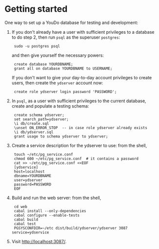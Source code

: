 Getting started
===============

One way to set up a YouDo database for testing and development:

1. If you don't already have a user with sufficient privileges to
a database to do step 2, then run `psql` as the superuser `postgres`:

        sudo -u postgres psql

   and then give yourself the necessary powers:

        create database YOURDBNAME;
        grant all on database YOURDBNAME to USERNAME;

   If you don't want to give your day-to-day account privileges to create
   users, then create the `ydserver` account now:

        create role ydserver login password 'PASSWORD';

2. In `psql`, as a user with sufficient privileges to the current
database, create and populate a testing schema:

        create schema ydserver;
        set search_path=ydserver;
        \i db/create.sql
        \unset ON_ERROR_STOP  -- in case role ydserver already exists
        \i db/ydserver.sql
        grant usage to schema ydserver to ydserver;

3. Create a service description for the ydserver to use: from the shell,

        touch ~/etc/pg_service.conf
        chmod 600 ~/etc/pg_service.conf  # it contains a password
        cat >> ~/etc/pg_service.conf <<EOF
        [ydservice]
        host=localhost
        dbname=YOURDBNAME
        user=ydserver
        password=PASSWORD
        EOF

4. Build and run the web server: from the shell,

        cd web
        cabal install --only-dependencies
        cabal configure --enable-tests
        cabal build
        cabal test
        PGSYSCONFDIR=~/etc dist/build/ydserver/ydserver 3087 service=ydservice

5. Visit [http://localhost:3087/](http://localhost:3087/).
